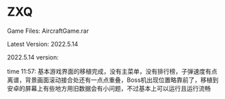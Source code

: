 # ZXQ
Game Files: AircraftGame.rar

Latest Version: 2022.5.14

2022.5.14 version: 

time 11:57: 
基本游戏界面的移植完成，没有主菜单，没有排行榜，子弹速度有点离谱，背景画面滚动接合处还有一点点重叠，Boss机出现位置略靠前了，移植到安卓的屏幕上有些地方用旧数据会有小问题，不过基本上可以运行且运行流畅
